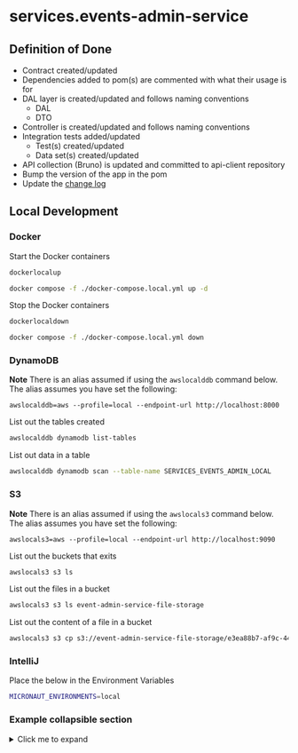 # services.events-admin-service

## Definition of Done

* Contract created/updated
* Dependencies added to pom(s) are commented with what their usage is for
* DAL layer is created/updated and follows naming conventions
    * DAL
    * DTO
* Controller is created/updated and follows naming conventions
* Integration tests added/updated
    * Test(s) created/updated
    * Data set(s) created/updated
* API collection (Bruno) is updated and committed to api-client repository
* Bump the version of the app in the pom
* Update the [change log](./CHANGELOG.md)

## Local Development

### Docker

Start the Docker containers

```bash
dockerlocalup
```

```bash
docker compose -f ./docker-compose.local.yml up -d
```

Stop the Docker containers

```bash
dockerlocaldown
```

```bash
docker compose -f ./docker-compose.local.yml down
```

### DynamoDB

**Note** There is an alias assumed if using the `awslocalddb` command below. The alias assumes you have set the
following:

```
awslocalddb=aws --profile=local --endpoint-url http://localhost:8000
```

List out the tables created

```bash
awslocalddb dynamodb list-tables
```

List out data in a table

```bash
awslocalddb dynamodb scan --table-name SERVICES_EVENTS_ADMIN_LOCAL
```

### S3

**Note** There is an alias assumed if using the `awslocals3` command below. The alias assumes you have set the
following:

```
awslocals3=aws --profile=local --endpoint-url http://localhost:9090
```

List out the buckets that exits

```bash
awslocals3 s3 ls
```

List out the files in a bucket

```bash
awslocals3 s3 ls event-admin-service-file-storage
```

List out the content of a file in a bucket

```bash
awslocals3 s3 cp s3://event-admin-service-file-storage/e3ea88b7-af9c-4409-bc83-0027b50f3692/2024-03-16T10:51:05.170299.csv - 
```

### IntelliJ

Place the below in the Environment Variables

```bash
MICRONAUT_ENVIRONMENTS=local
```

### Example collapsible section

<details>
  <summary>Click me to expand</summary>

### Heading

1. Foo
2. Bar

* Baz
* Qux

### Some Javascript

  ```js
  function logSomething(something) {
    console.log('Something', something);
  }
  ```

</details>
